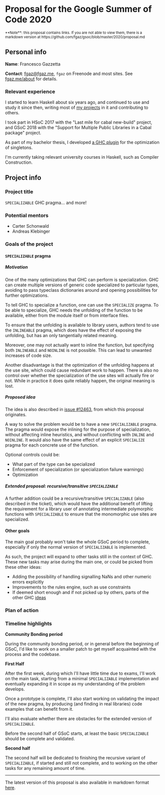 # Proposal for the Google Summer of Code 2020

<small>
**Note**: this proposal contains links. If you are not able to view them, there is a markdown version at
https://github.com/fgaz/gsoc/blob/master/2020/proposal.md
</small>

## Personal info

**Name**: Francesco Gazzetta

**Contact**: fgaz@fgaz.me, `fgaz` on Freenode and most sites. See [fgaz.me/about](https://fgaz.me/about) for details.

### Relevant experience

I started to learn Haskell about six years ago, and continued to use and study it since then, writing most of [my projects](https://fgaz.me/projects) in it and contributing to others.

I took part in HSoC 2017 with the "Last mile for cabal new-build" project, and GSoC 2018 with the "Support for Multiple Public Libraries in a Cabal package" project.

As part of my bachelor thesis, I developed [a GHC plugin](https://git.sr.ht/~fgaz/singleton-optimizer) for the optimization of singletons.

I'm currently taking relevant university courses in Haskell, such as Compiler Construction.

## Project info

### Project title

`SPECIALIZABLE` GHC pragma... and more!

### Potential mentors

* Carter Schonwald
* Andreas Klebinger

### Goals of the project

#### `SPECIALIZABLE` pragma

##### Motivation

One of the many optimizations that GHC can perform is specialization.
GHC can create multiple versions of generic code specialized to particular types, avoiding to pass typeclass dictionaries around and opening possibilities for further optimizations.

To tell GHC to specialize a function, one can use the `SPECIALIZE` pragma.
To be able to specialize, GHC needs the unfolding of the function to be available, either from the module itself or from interface files.

To ensure that the unfolding is available to library users, authors tend to use the `INLINEABLE` pragma, which does have the effect of exposing the unfolding, but has an only tangentially related meaning.

Moreover, one may not actually want to inline the function, but specifying both `INLINEABLE` and `NOINLINE` is not possible.
This can lead to unwanted increases of code size.

Another disadvantage is that the optimization of the unfolding happens at the use site, which could cause redundant work to happen.
There is also no control over whether the specialization of the use sites will actually fire or not.
While in practice it does quite reliably happen, the original meaning is lost.

##### Proposed idea

The idea is also described in [issue #12463](https://gitlab.haskell.org/ghc/ghc/issues/12463), from which this proposal originates.

A way to solve the problem would be to have a new `SPECIALIZABLE` pragma.
The pragma would expose the inlining for the purpose of specialization, without affecting inline heuristics, and without conflicting with `INLINE` and `NOINLINE`.
It would also have the same effect of an explicit `SPECIALIZE` pragma for each concrete use of the function.

Optional controls could be:

* What part of the type can be specialized
* Enforcement of specialization (or specialization failure warnings)
* Optimization

##### Extended proposal: recursive/transitive `SPECIALIZABLE`

A further addition could be a recursive/transitive `SPECIALIZABLE` (also described in the ticket), which would have the additional benefit of lifting the requirement for a library user of annotating intermediate polymorphic functions with `SPECIALIZABLE` to ensure that the monomorphic use sites are specialized.

#### Other goals

The main goal probably won't take the whole GSoC period to complete, especially if only the normal version of `SPECIALIZABLE` is implemented.

As such, the project will expand to other tasks still in the context of GHC.
These new tasks may arise during the main one, or could be picked from these other ideas:

* Adding the possibility of handling signalling NaNs and other numeric errors explicitly
* Improvements to the rules engine, such as use constraints
* If deemed short enough and if not picked up by others, parts of the other GHC [ideas](https://summer.haskell.org/ideas.html)

### Plan of action


<!-- ### Approximate timeline. -->
### Timeline highlights


**Community Bonding period**

During the community bonding period, or in general before the beginning of GSoC, I'd like to work on a smaller patch to get myself acquainted with the process and the codebase.

**First Half**

After the first week, during which I'll have little time due to exams, I'll work on the main task, starting from a minimal `SPECIALIZABLE` implementation and eventually expanding it in scope as my understanding of the problem develops.

Once a prototype is complete, I'll also start working on validating the impact of the new pragma, by producing (and finding in real libraries) code examples that can benefit from it.

I'll also evaluate whether there are obstacles for the extended version of `SPECIALIZABLE`.

Before the second half of GSoC starts, at least the basic `SPECIALIZABLE` should be complete and validated.

**Second half**

The second half will be dedicated to finishing the recursive variant of `SPECIALIZABLE`, if started and still not complete, and to working on the other tasks for any remaining amount of time.

---

The latest version of this proposal is also available in markdown format
[here](https://github.com/fgaz/gsoc/blob/master/2020/proposal.md).


